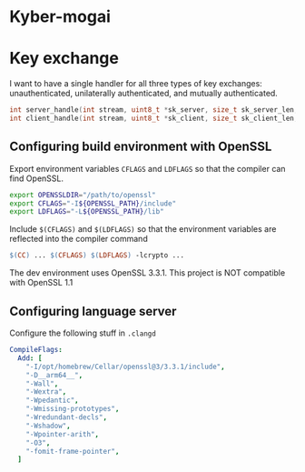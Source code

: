 # Kyber-mogai

# Key exchange
I want to have a single handler for all three types of key exchanges: unauthenticated, unilaterally authenticated, and mutually authenticated.

```c
int server_handle(int stream, uint8_t *sk_server, size_t sk_server_len, uint8_t *pk_client, size_t pk_client_len);
int client_handle(int stream, uint8_t *sk_client, size_t sk_client_len, uint8_t *pk_server, size_t pk_server_len);
```

## Configuring build environment with OpenSSL
Export environment variables `CFLAGS` and `LDFLAGS` so that the compiler can find OpenSSL.
```bash
export OPENSSLDIR="/path/to/openssl"
export CFLAGS="-I${OPENSSL_PATH}/include"
export LDFLAGS="-L${OPENSSL_PATH}/lib"
```

Include `$(CFLAGS)` and `$(LDFLAGS)` so that the environment variables are reflected into the compiler command
```makefile
$(CC) ... $(CFLAGS) $(LDFLAGS) -lcrypto ...
```

The dev environment uses OpenSSL 3.3.1. This project is NOT compatible with OpenSSL 1.1

## Configuring language server
Configure the following stuff in `.clangd`

```yaml
CompileFlags:
  Add: [
    "-I/opt/homebrew/Cellar/openssl@3/3.3.1/include", 
    "-D__arm64__",
    "-Wall", 
    "-Wextra", 
    "-Wpedantic", 
    "-Wmissing-prototypes", 
    "-Wredundant-decls", 
    "-Wshadow", 
    "-Wpointer-arith", 
    "-O3", 
    "-fomit-frame-pointer",
  ]
```
